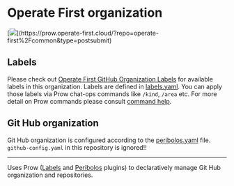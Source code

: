 # Operate First organization

[![](https://prow.operate-first.cloud/badge.svg?jobs=operate-first-*)](https://prow.operate-first.cloud/?repo=operate-first%2Fcommon&type=postsubmit)

## Labels

Please check out [Operate First GitHub Organization Labels](labels.md) for available labels in this organization. Labels are defined in [labels.yaml](labels.yaml). You can apply those labels via Prow chat-ops commands like `/kind`, `/area` etc. For more detail on Prow commands please consult [command help](https://prow.operate-first.cloud/command-help).

## Git Hub organization

Git Hub organization is configured according to the [peribolos.yaml](https://github.com/operate-first/.github/blob/main/peribolos.yaml) file. `github-config.yaml` in this repository is ignored!!

---

Uses Prow ([Labels][1] and [Peribolos][2] plugins) to declaratively manage Git Hub organization and repositories.

[1]: https://github.com/kubernetes/test-infra/tree/master/prow/cmd/peribolos
[2]: https://github.com/kubernetes/test-infra/tree/master/prow/cmd/peribolos
